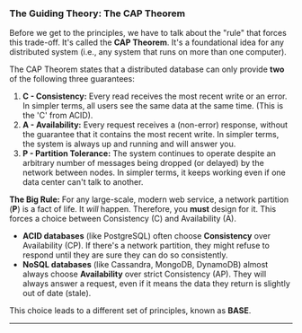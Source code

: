 ### The Guiding Theory: The CAP Theorem

Before we get to the principles, we have to talk about the "rule" that forces this trade-off. It's called the **CAP Theorem**. It's a foundational idea for any distributed system (i.e., any system that runs on more than one computer).

The CAP Theorem states that a distributed database can only provide **two** of the following three guarantees:

1.  **C - Consistency:** Every read receives the most recent write or an error. In simpler terms, all users see the same data at the same time. (This is the 'C' from ACID).
2.  **A - Availability:** Every request receives a (non-error) response, without the guarantee that it contains the most recent write. In simpler terms, the system is always up and running and will answer you.
3.  **P - Partition Tolerance:** The system continues to operate despite an arbitrary number of messages being dropped (or delayed) by the network between nodes. In simpler terms, it keeps working even if one data center can't talk to another.

**The Big Rule:** For any large-scale, modern web service, a network partition (**P**) is a fact of life. It *will* happen. Therefore, you **must** design for it. This forces a choice between Consistency (C) and Availability (A).

*   **ACID databases** (like PostgreSQL) often choose **Consistency** over Availability (CP). If there's a network partition, they might refuse to respond until they are sure they can do so consistently.
*   **NoSQL databases** (like Cassandra, MongoDB, DynamoDB) almost always choose **Availability** over strict Consistency (AP). They will always answer a request, even if it means the data they return is slightly out of date (stale).

This choice leads to a different set of principles, known as **BASE**.

---